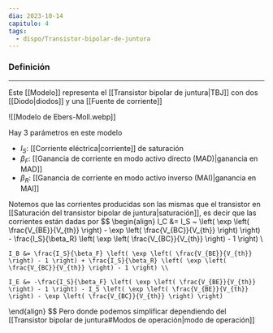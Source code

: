 ```yaml
---
dia: 2023-10-14
capitulo: 4
tags:
  - dispo/Transistor-bipolar-de-juntura
---
```

### Definición
---
Este [[Modelo]] representa el [[Transistor bipolar de juntura|TBJ]] con dos [[Diodo|diodos]] y una [[Fuente de corriente]]

![[Modelo de Ebers-Moll.webp]]

Hay 3 parámetros en este modelo
* $I_S$: [[Corriente eléctrica|corriente]] de saturación
* $\beta_F$: [[Ganancia de corriente en modo activo directo (MAD)|ganancia en MAD]]
* $\beta_R$: [[Ganancia de corriente en modo activo inverso (MAI)|ganancia en MAI]]

Notemos que las corrientes producidas son las mismas que el transistor en [[Saturación del transistor bipolar de juntura|saturación]], es decir que las corrientes están dadas por $$  \begin{align} 
	I_C &= I_S ~ \left( \exp \left( \frac{V_{BE}}{V_{th}} \right) - \exp \left( \frac{V_{BC}}{V_{th}} \right) \right) - \frac{I_S}{\beta_R} \left( \exp \left( \frac{V_{BC}}{V_{th}} \right) - 1 \right) \\
	
	I_B &= \frac{I_S}{\beta_F} \left( \exp \left( \frac{V_{BE}}{V_{th}} \right) - 1 \right) + \frac{I_S}{\beta_R} \left( \exp \left( \frac{V_{BC}}{V_{th}} \right) - 1 \right) \\
	
	I_E &= -\frac{I_S}{\beta_F} \left( \exp \left( \frac{V_{BE}}{V_{th}} \right) - 1 \right) - I_S \left( \exp \left( \frac{V_{BE}}{V_{th}} \right) - \exp \left( \frac{V_{BC}}{V_{th}} \right) \right)
\end{align}  $$
Pero donde podemos simplificar dependiendo del [[Transistor bipolar de juntura#Modos de operación|modo de operación]]
